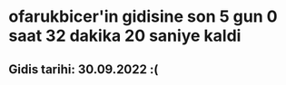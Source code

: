 # ofarukbicer'in gidisine son 5 gun 0 saat 32 dakika 20 saniye kaldi

## Gidis tarihi: 30.09.2022 :(